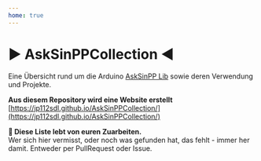 ```yaml
---
home: true
---
```


# ▶️ AskSinPPCollection ◀️
Eine Übersicht rund um die Arduino [AskSinPP Lib](https://github.com/pa-pa/AskSinPP) sowie deren Verwendung und Projekte.

**Aus diesem Repository wird eine Website erstellt**  
[https://jp112sdl.github.io/AskSinPPCollection/](https://jp112sdl.github.io/AskSinPPCollection/)

**🚧 Diese Liste lebt von euren Zuarbeiten.**   
Wer sich hier vermisst, oder noch was gefunden hat, das fehlt - immer her damit. Entweder per PullRequest oder Issue. 
